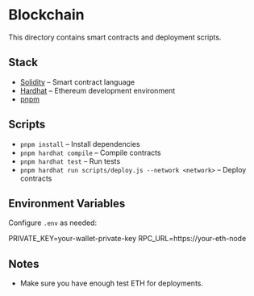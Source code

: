 # Blockchain

This directory contains smart contracts and deployment scripts.

## Stack
- [Solidity](https://soliditylang.org) – Smart contract language
- [Hardhat](https://hardhat.org) – Ethereum development environment
- [pnpm](https://pnpm.io)

## Scripts
- `pnpm install` – Install dependencies
- `pnpm hardhat compile` – Compile contracts
- `pnpm hardhat test` – Run tests
- `pnpm hardhat run scripts/deploy.js --network <network>` – Deploy contracts

## Environment Variables
Configure `.env` as needed:

PRIVATE_KEY=your-wallet-private-key
RPC_URL=https://your-eth-node

## Notes
- Make sure you have enough test ETH for deployments.
